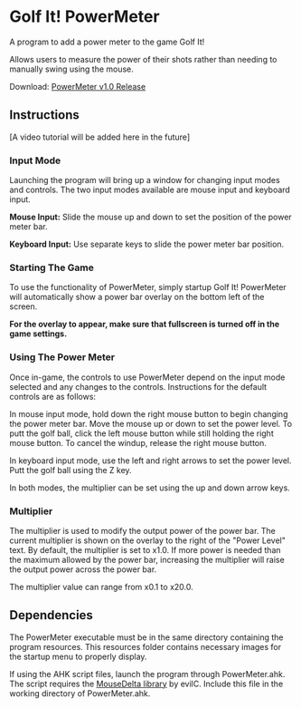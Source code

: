 # Golf It! PowerMeter
A program to add a power meter to the game Golf It!

Allows users to measure the power of their shots rather than needing to manually swing using the mouse.

Download: [PowerMeter v1.0 Release](https://github.com/Ringman3640/PowerMeter/releases/download/v1.0/Golf-It-PowerMeter-v1.0.zip)

## Instructions

[A video tutorial will be added here in the future]

### Input Mode
Launching the program will bring up a window for changing input modes and controls. The two input modes available are mouse input and keyboard input.

**Mouse Input:** Slide the mouse up and down to set the position of the power meter bar.

**Keyboard Input:** Use separate keys to slide the power meter bar position.

### Starting The Game
To use the functionality of PowerMeter, simply startup Golf It! PowerMeter will automatically show a power bar overlay on the bottom left of the screen. 

**For the overlay to appear, make sure that fullscreen is turned off in the game settings.**

### Using The Power Meter
Once in-game, the controls to use PowerMeter depend on the input mode selected and any changes to the controls. Instructions for the default controls are as follows:

In mouse input mode, hold down the right mouse button to begin changing the power meter bar. Move the mouse up or down to set the power level. To putt the golf ball, click the left mouse button while still holding the right mouse button. To cancel the windup, release the right mouse button.

In keyboard input mode, use the left and right arrows to set the power level. Putt the golf ball using the Z key.

In both modes, the multiplier can be set using the up and down arrow keys.

### Multiplier
The multiplier is used to modify the output power of the power bar. The current multiplier is shown on the overlay to the right of the "Power Level" text. By default, the multiplier is set to x1.0. If more power is needed than the maximum allowed by the power bar, increasing the multiplier will raise the output power across the power bar.

The multiplier value can range from x0.1 to x20.0.

## Dependencies 
The PowerMeter executable must be in the same directory containing the program resources. This resources folder contains necessary images for the startup menu to properly display.

If using the AHK script files, launch the program through PowerMeter.ahk. The script requires the [MouseDelta library](https://www.autohotkey.com/boards/viewtopic.php?t=10159) by evilC. Include this file in the working directory of PowerMeter.ahk.
